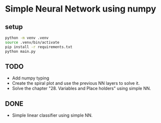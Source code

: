 Simple Neural Network using numpy
==========================================

setup
-----------------

``` bash
python -m venv .venv
source .venv/bin/activate
pip install -r requirements.txt
python main.py
```

TODO
----------------

- Add numpy typing
- Create the spiral plot and use the previous NN layers to solve it.
- Solve the chapter "28. Variables and Place holders" using simple NN.

DONE
-------------------------

- Simple linear classifier using simple NN.
